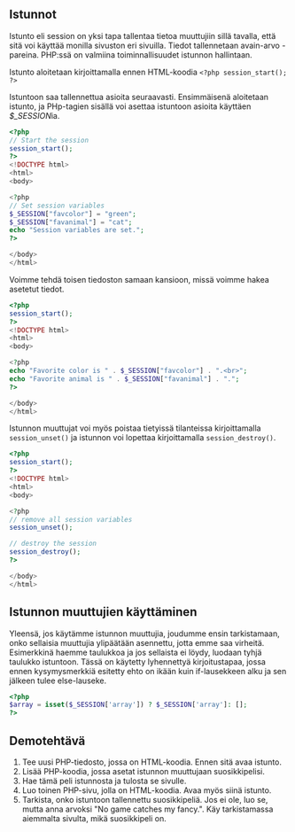 ## Istunnot

Istunto eli session on yksi tapa tallentaa tietoa muuttujiin sillä tavalla, että sitä voi käyttää monilla sivuston eri sivuilla. Tiedot tallennetaan avain-arvo -pareina. PHP:ssä on valmiina toiminnallisuudet istunnon hallintaan. 

Istunto aloitetaan kirjoittamalla ennen HTML-koodia ``<?php session_start(); ?>``

Istuntoon saa tallennettua asioita seuraavasti. Ensimmäisenä aloitetaan istunto, ja PHp-tagien sisällä voi asettaa istuntoon asioita käyttäen *$_SESSION*ia.

````php
<?php
// Start the session
session_start();
?>
<!DOCTYPE html>
<html>
<body>

<?php
// Set session variables
$_SESSION["favcolor"] = "green";
$_SESSION["favanimal"] = "cat";
echo "Session variables are set.";
?>

</body>
</html>
````

Voimme tehdä toisen tiedoston samaan kansioon, missä voimme hakea asetetut tiedot.

````php
<?php
session_start();
?>
<!DOCTYPE html>
<html>
<body>

<?php
echo "Favorite color is " . $_SESSION["favcolor"] . ".<br>";
echo "Favorite animal is " . $_SESSION["favanimal"] . ".";
?>

</body>
</html>
````

Istunnon muuttujat voi myös poistaa tietyissä tilanteissa kirjoittamalla ``session_unset()`` ja istunnon voi lopettaa kirjoittamalla ``session_destroy()``.

````php 
<?php
session_start();
?>
<!DOCTYPE html>
<html>
<body>

<?php
// remove all session variables
session_unset();

// destroy the session
session_destroy();
?>

</body>
</html>
````

## Istunnon muuttujien käyttäminen

Yleensä, jos käytämme istunnon muuttujia, joudumme ensin tarkistamaan, onko sellaisia muuttujia ylipäätään asennettu, jotta emme saa virheitä. Esimerkkinä haemme taulukkoa ja jos sellaista ei löydy, luodaan tyhjä taulukko istuntoon. Tässä on käytetty lyhennettyä kirjoitustapaa, jossa ennen kysymysmerkkiä esitetty ehto on ikään kuin if-lausekkeen alku ja sen jälkeen tulee else-lauseke.

````php
<?php
$array = isset($_SESSION['array']) ? $_SESSION['array']: [];
?>
````

## Demotehtävä
1. Tee uusi PHP-tiedosto, jossa on HTML-koodia. Ennen sitä avaa istunto.
2. Lisää PHP-koodia, jossa asetat istunnon muuttujaan suosikkipelisi.
3. Hae tämä peli istunnosta ja tulosta se sivulle.
4. Luo toinen PHP-sivu, jolla on HTML-koodia. Avaa myös siinä istunto.
5. Tarkista, onko istuntoon tallennettu suosikkipeliä. Jos ei ole, luo se, mutta anna arvoksi "No game catches my fancy.". Käy tarkistamassa aiemmalta sivulta, mikä suosikkipeli on.